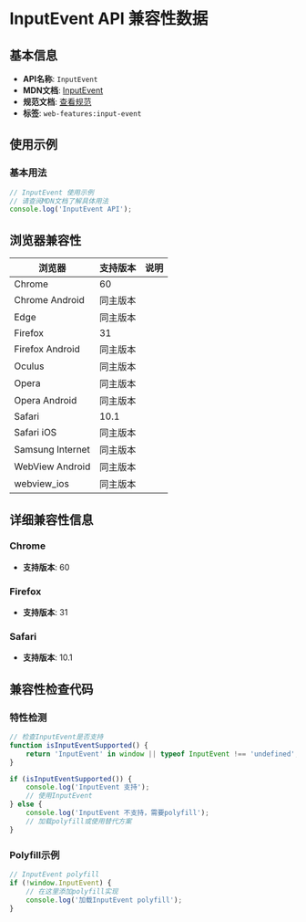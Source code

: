 # InputEvent API 兼容性数据

## 基本信息

- **API名称**: `InputEvent`
- **MDN文档**: [InputEvent](https://developer.mozilla.org/docs/Web/API/InputEvent)
- **规范文档**: [查看规范](https://w3c.github.io/input-events/#interface-InputEvent,https://w3c.github.io/uievents/#interface-inputevent)
- **标签**: `web-features:input-event`

## 使用示例

### 基本用法

```javascript
// InputEvent 使用示例
// 请查阅MDN文档了解具体用法
console.log('InputEvent API');
```

## 浏览器兼容性

| 浏览器 | 支持版本 | 说明 |
|--------|----------|------|
| Chrome | 60 |  |
| Chrome Android | 同主版本 |  |
| Edge | 同主版本 |  |
| Firefox | 31 |  |
| Firefox Android | 同主版本 |  |
| Oculus | 同主版本 |  |
| Opera | 同主版本 |  |
| Opera Android | 同主版本 |  |
| Safari | 10.1 |  |
| Safari iOS | 同主版本 |  |
| Samsung Internet | 同主版本 |  |
| WebView Android | 同主版本 |  |
| webview_ios | 同主版本 |  |

## 详细兼容性信息

### Chrome

- **支持版本**: 60

### Firefox

- **支持版本**: 31

### Safari

- **支持版本**: 10.1

## 兼容性检查代码

### 特性检测

```javascript
// 检查InputEvent是否支持
function isInputEventSupported() {
    return 'InputEvent' in window || typeof InputEvent !== 'undefined';
}

if (isInputEventSupported()) {
    console.log('InputEvent 支持');
    // 使用InputEvent
} else {
    console.log('InputEvent 不支持，需要polyfill');
    // 加载polyfill或使用替代方案
}
```

### Polyfill示例

```javascript
// InputEvent polyfill
if (!window.InputEvent) {
    // 在这里添加polyfill实现
    console.log('加载InputEvent polyfill');
}
```

